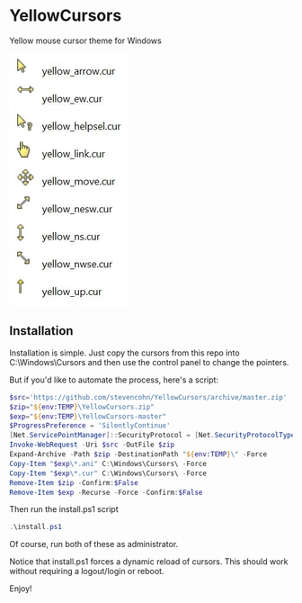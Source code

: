 # YellowCursors
Yellow mouse cursor theme for Windows

![alt text](Cursors.jpg "Yellow Cursors")

## Installation

Installation is simple. Just copy the cursors from this repo into C:\Windows\Cursors
and then use the control panel to change the pointers.

But if you'd like to automate the process, here's a script:

```powershell
$src='https://github.com/stevencohn/YellowCursors/archive/master.zip'
$zip="${env:TEMP}\YellowCursors.zip"
$exp="${env:TEMP}\YellowCursors-master"
$ProgressPreference = 'SilentlyContinue'
[Net.ServicePointManager]::SecurityProtocol = [Net.SecurityProtocolType]::Tls12
Invoke-WebRequest -Uri $src -OutFile $zip
Expand-Archive -Path $zip -DestinationPath "${env:TEMP}\" -Force
Copy-Item "$exp\*.ani" C:\Windows\Cursors\ -Force
Copy-Item "$exp\*.cur" C:\Windows\Cursors\ -Force
Remove-Item $zip -Confirm:$False
Remove-Item $exp -Recurse -Force -Confirm:$False
```

Then run the install.ps1 script

```powershell
.\install.ps1
```

Of course, run both of these as administrator.

Notice that install.ps1 forces a dynamic reload of cursors.
This should work without requiring a logout/login or reboot.

Enjoy!
